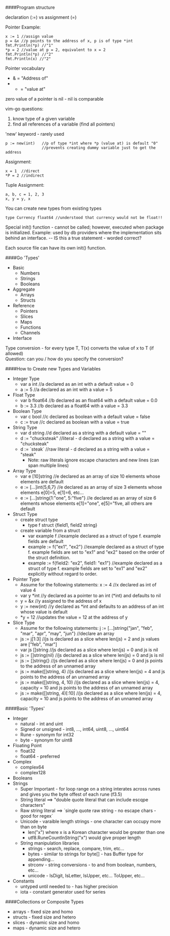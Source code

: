 ####Program structure

declaration (:=) vs assignment (=)

Pointer Example:
```
x := 1 //assign value
p = &x //p points to the address of x, p is of type *int
fmt.Println(*p) //"1"
*p = 2 //value at p = 2, equivalent to x = 2
fmt.Println(*p) //"2"
fmt.Println(x) //"2"
```
Pointer vocabulary

* & = "Address of"
* * = "value at"

zero value of a pointer is nil - nil is comparable

vim-go questions:

1. know type of a given variable
2. find all references of a variable (find all pointers)

'new' keyword - rarely used  
```
p := new(int)   //p of type *int where *p (value at) is default "0"
                //prevents creating dummy variable just to get the address
```
Assignment:
```
x = 1  //direct
*P = 2 //indirect
```
Tuple Assignment:
```
a, b, c = 1, 2, 3
x, y = y, x
```
You can create new types from existing types
```
type Currency float64 //understood that currency would not be float!!
```

Special init() function - cannot be called; however, executed when package is initialized. Example: used by db providers where the implementation sits behind an interface. -- IS this a true statement - worded correct?

Each source file can have its own init() function.

####Go 'Types'
* Basic
  * Numbers
  * Strings
  * Booleans
* Aggregate
  * Arrays
  * Structs
* Reference
  * Pointers
  * Slices
  * Maps
  * Functions
  * Channels
* Interface

Type conversion - for every type T, T(x) converts the value of x to T (if allowed)  
Question: can you / how do you specify the conversion?

####How to Create new Types and Variables

* Integer Type
  * var a int //a declared as an int with a default value = 0 
  * a := 5 //a declared as an int with a value = 5
* Float Type
  * var b float64 //b declared as an float64 with a default value = 0.0
  * b := 3.3 //b declared as a float64 with a value = 3.3
* Boolean Type
  * var c bool //c declared as boolean with a default value = false
  * c := true //c declared as boolean with a value = true
* String Type
  * var d string //d declared as a string with a default value = ""
  * d := "chucksteak" //literal - d declared as a string with a value = "chucksteak"
  * d := \`steak\` //raw literal - d declared as a string with a value = "steak"
    * Note: raw literals ignore escape characters and new lines (can span multiple lines)
* Array Type
  * var e [10]string //e declared as an array of size 10 elements whose elements are default
  * e := [...]int{5,6,7} //e declared as an array of size 3 elements whose elements e[0]=5, e[1]=6, etc...
  * e := [...]string{1:"one", 5:"five"} //e declared as an array of size 6 elements whose elements e[1]="one", e[5]="five, all others are default
* Struct Type
  * create struct type 
    * type f struct {field1, field2 string}
  * create variable from a struct
    * var example f //example declared as a struct of type f. example fields are default
    * example := f{"ex1", "ex2"} //example declared as a struct of type f. example fields are set to "ex1" and "ex2" based on the order of the struct definition.
    * example := f{field2: "ex2", field1: "ex1"} //example declared as a struct of type f. example fields are set to "ex1" and "ex2" explicitly without regard to order.
* Pointer Type
  * Assume for the following statements: x := 4 //x declared as int of value 4
  * var y *int //y declared as a pointer to an int (*int) and defaults to nil
  * y = &x //y assigned to the address of x
  * y := new(int) //y declared as *int and defaults to an address of an int whose value is default
  * *y = 12 //updates the value = 12 at the address of y
* Slice Type
  * Assume for the following statements: j := [...]string{"jan", "feb", "mar", "apr", "may", "jun"} //declare an array
  * js := j[1:3] //js is declared as a slice where len(js) = 2 and js values are ["feb", "mar"] 
  * var js []string //js declared as a slice where len(js) = 0 and js is nil
  * js := []string(nil) //js declared as a slice where len(js) = 0 and js is nil
  * js := []string{} //js declared as a slice where len(js) = 0 and js points to the address of an unnamed array
  * js := make([]string, 4) //js declared as a slice where len(js) = 4 and js points to the address of an unnamed array
  * js := make([]string, 4, 10) //js declared as a slice where len(js) = 4, capacity = 10 and js points to the address of an unnamed array
  * js := make([]string, 4)[:10] //js declared as a slice where len(js) = 4, capacity = 10 and js points to the address of an unnamed array

####Basic 'Types'

* Integer 
  * natural - int and uint
  * Signed or unsigned - int8, ..., int64, uint8, ..., uint64
  * Rune - synonym for int32
  * byte - synonym for uint8
* Floating Point
  * float32
  * float64 - preferred
* Complex
  * complex64
  * complex128
* Booleans
* Strings
  * Super Important - for loop range on a string interates across runes and gives you the byte offest of each rune (f3.5) 
  * String literal ==> "double quote literal that can include escqpe characters"
  * Raw string literal ==> \`single quote raw string - no escape chars - good for regex\`
  * Unicode - varaible length strings - one character can occupy more than on byte
    * len("x") where x is a Korean character would be greater than one
    * utf8.RuneCountInString("x") would give proper length
  * String manipulation libraries
    * strings - search, replace, compare, trim, etc...
    * bytes - similar to strings for byte[] - has Buffer type for appending...
    * strconv - string conversions - to and from boolean, numbers, etc...
    * unicode - IsDigit, IsLetter, IsUpper, etc... ToUpper, etc...
* Constants
  * untyped until needed to - has higher precision
  * iota - constant generator used for series

####Collections or Composite Types
* arrays - fixed size and homo
* structs - fixed size and hetero
* slices - dynamic size and homo
* maps - dynamic size and hetero
